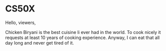 # CS50X

Hello, viewers,

Chicken Biryani is the best cuisine Ii ever had in the world. 
To cook nicely it requests at least 10 years of cooking experience. 
Anyway, I can eat that all day long and never get tired of it. 
